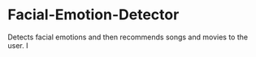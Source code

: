 # Facial-Emotion-Detector
Detects facial emotions and then recommends songs and movies to the user. I
